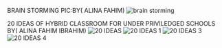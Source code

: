 BRAIN STORMING PIC:BY( ALINA FAHIM)
![brain storming](https://user-images.githubusercontent.com/92322865/144630139-b57376c5-257b-4efd-ba6e-6f0833063323.jpeg)


20 IDEAS OF HYBRID CLASSROOM FOR UNDER PRIVILEDGED SCHOOLS BY( ALINA FAHIM IBRAHIM)
![20 IDEAS](https://user-images.githubusercontent.com/92322865/144630636-4d8393b1-36fe-442c-b034-3f5e6ee655f7.jpeg)
![20 IDEAS 1](https://user-images.githubusercontent.com/92322865/144630651-45ef5185-555b-46ef-b890-bf457296b642.jpeg)
![20 IDEAS 3](https://user-images.githubusercontent.com/92322865/144630662-13f08619-a1d3-41ad-9274-b626c1d7a9b0.jpeg)
![20 IDEAS 4](https://user-images.githubusercontent.com/92322865/144630677-c8781b67-a90d-40f2-a124-c197a803405e.jpeg)


